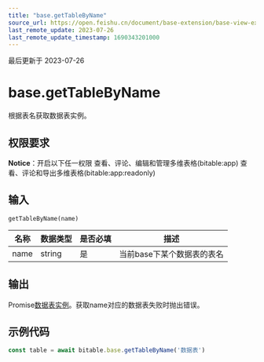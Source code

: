 ```yaml
---
title: "base.getTableByName"
source_url: https://open.feishu.cn/document/base-extension/base-view-extensions/api/base/base_gettablebyname
last_remote_update: 2023-07-26
last_remote_update_timestamp: 1690343201000
---
```

最后更新于 2023-07-26

# base.getTableByName
根据表名获取数据表实例。

## 权限要求
**Notice**：开启以下任一权限
查看、评论、编辑和管理多维表格(bitable:app)
查看、评论和导出多维表格(bitable:app:readonly)

## 输入

```
getTableByName(name)
```

| 名称     | 数据类型 |  是否必填 | 描述 |
| ----------- | ----------- | ------- | --------- |
| name      | string       | 是      |	当前base下某个数据表的表名     |

## 输出
Promise[数据表实例](https://open.feishu.cn/document/uAjLw4CM/uYjL24iN/base-extensions/base-view-extensions/data-type/iwidgettable)。获取name对应的数据表失败时抛出错误。
## 示例代码

```js
const table = await bitable.base.getTableByName('数据表')
```
